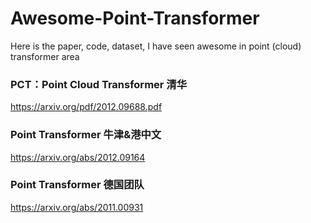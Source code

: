 # Awesome-Point-Transformer
Here is the paper, code, dataset, I have seen awesome in point (cloud) transformer area
### PCT：Point Cloud Transformer 清华

https://arxiv.org/pdf/2012.09688.pdf

### Point Transformer 牛津&港中文

https://arxiv.org/abs/2012.09164

### Point Transformer 德国团队

https://arxiv.org/abs/2011.00931
